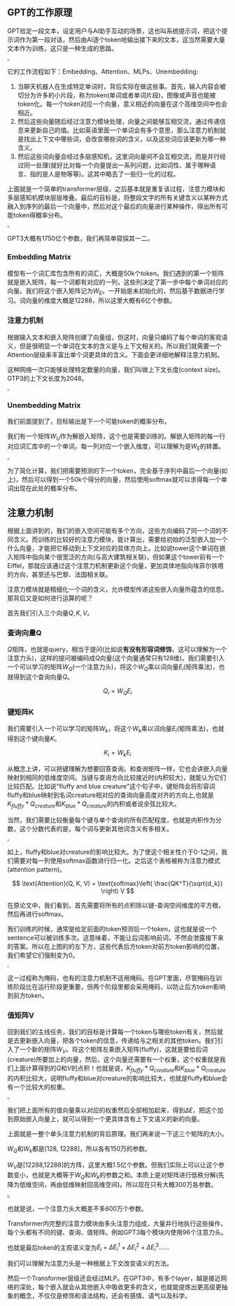 ## GPT的工作原理

GPT给定一段文本，设定用户与AI助手互动的场景，这也叫系统提示词，把这个提示词作为第一段对话，然后由AI逐个token地输出接下来的文本，这当然需要大量文本作为训练，这只是一种生成的思路。

<img src="./img/gpt-2.jpg" style="zoom:33%;" />

它的工作流程如下：Embedding、Attention、MLPs、Unembedding:

1. 当聊天机器人在生成特定单词时，背后实际在做这些事。首先，输入内容会被切分为许多的小片段，称为token(单词或者单词片段)，图像或声音也能被token化。每一个token对应一个向量，意义相近的向量在这个高维空间中也会相近。
2. 然后这些向量随后经过注意力模块处理，向量之间能够互相交流，通过传递信息来更新自己的值。比如英语里面一个单词会有多个意思，那么注意力机制就是找出上下文中哪些词，会改变哪些词的含义，以及这些词应该更新为哪一种含义。
3. 然后这些词向量会经过多层感知机，这里词向量间不会互相交流，而是并行经过同一处理(就好比对每一个向量提出一系列问题，比如词性、属于哪种语言、指的是人是物等等)。这其中略去了一些归一化的过程。

上面就是一个简单的transformer层级，之后基本就是重复该过程，注意力模块和多层感知机模块层层堆叠。最后的目标是，将整段文字的所有关键含义以某种方式融入到序列的最后一个向量中，然后对这个最后的向量进行某种操作，得出所有可能token得概率分布。

<img src="./img/gpt-1.jpg" style="zoom:33%;" />

GPT3大概有1750亿个参数，我们再简单窥探其一二。

### Embedding Matrix

模型有一个词汇库包含所有的词汇，大概是50k个token。我们遇到的第一个矩阵就是嵌入矩阵，每一个词都有对应的一列，这些列决定了第一步中每个单词对应的向量。我们将这个嵌入矩阵记为$W_E$。一开始是未初始化的，然后基于数据进行学习。词向量的维度大概是12288，所以这里大概有6亿个参数。

### 注意力机制

根据输入文本和嵌入矩阵创建了向量组，但这时，向量只编码了每个单词的客观语义，但是很明显一个单词在文本的含义是与上下文相关的。所以我们就需要一个Attention层级来丰富比单个词更具体的含义。下面会更详细地解释注意力机制。

这种网络一次只能够处理特定数量的向量，我们叫做上下文长度(context size)。GTP3的上下文长度为2048。

<img src="./img/gpt-3.jpg" style="zoom:33%;" />

### Unembedding Matrix

我们前面提到了，目标输出是下一个可能token的概率分布。

我们有一个矩阵$W_U$作为解嵌入矩阵，这个也是需要训练的。解嵌入矩阵的每一行对应词汇库中的一个单词，每一列对应一个嵌入维度，可以理解为是$W_E$的转置。

<img src="./img/gpt-4.jpg" style="zoom:33%;" />

为了简化计算，我们把需要预测的下一个token，完全基于序列中最后一个向量(如上)，然后可以得到一个50k个得分的向量，然后使用softmax就可以求得每一个单词出现在此处的概率分布。



## 注意力机制

根据上面讲到的，我们的嵌入空间可能有多个方向，这些方向编码了同一个词的不同含义。而训练的比较好的注意力模块，能计算出，需要给初始的泛型嵌入加一个什么向量，才能把它移动到上下文对应的具体方向上。比如说tower这个单词在嵌入矩阵中指向某个很宽泛的方向(与高大建筑相关联)，但如果这个tower前有一个Eiffel，那就应该通过这个注意力机制更新这个向量，更加具体地指向埃菲尔铁塔的方向，甚至还与巴黎、法国相关联。

注意力模块就是精细化一个词的含义，允许模型传递这些嵌入向量所蕴含的信息。那背后又是如何进行运算的呢？

首先我们引入三个向量$Q,K,V$。

### 查询向量Q

$Q$矩阵，也就是query，相当于提问(比如说**有没有形容词修饰**，这可以理解为一个注意力头)，这样的提问被编码成$Q$向量(这个向量通常只有128维)。我们需要引入一个可以学习的矩阵$W_Q$(一个注意力头)，将这个$W_Q$乘以词向量$E_i$(矩阵乘法)，也就得到这个查询向量$Q$。

$$Q_i = W_Q E_i$$

### 键矩阵K

我们需要引入一个可以学习的矩阵$W_k$，将这个$W_k$乘以词向量$E_i$(矩阵乘法)，也就得到这个键向量$K$。

$$K_i = W_k E_i$$

从概念上讲，可以把键理解为想要回答查询。和查询矩阵一样，它也会讲嵌入向量映射到相同的低维度空间。当键与查询方向比较接近时(内积较大)，就能认为它们比较匹配。比如说"fluffy and blue creature"这个句子中，键矩阵会将形容词fluffy和blue映射到名词creature相对应的查询向量高度对齐的方向上,也就是$K_{fluffy} * Q_{creature}$和$K_{blue} * Q_{creature}$的内积或者说余弦比较大。

当然，我们需要比较衡量每个键与单个查询的所有匹配程度，也就是内积作为分数，这个分数代表的是，每个词与更新其他词含义有多相关。

<img src="./img/attention-1.jpg" style="zoom:33%;" />

如上，fluffy和blue对creature的影响比较大。为了使这个相关性介于0-1之间，我们需要对每一列使用softmax函数进行归一化。之后这个表格被称为注意力模式(attention pattern)。

$$ \text{Attention}(Q, K, V) = \text{softmax}\left( \frac{QK^T}{\sqrt{d_k}} \right) V $$

在原论文中，我们看到，首先需要将所有的点积除以键-查询空间维度的平方根，然后再进行softmax。

我们训练的时候，通常是给定前面的token预测后一个token，这也就是说一个sentence可以被训练多次。这意味着，不能让后词影响前词，不然会泄露接下来的答案。所以在上图的的左下方，这些代表后方token对前方token影响的位置，我们希望它们强制变为0。

<img src="./img/attention-2.jpg" style="zoom: 25%;" />

这一过程称为掩码，也有的注意力机制不适用掩码。在GPT里面，尽管掩码在训练阶段比在运行阶段更重要，但两个阶段里都会采用掩码，以防止后方token影响到前方token。

### 值矩阵V

回到我们的主线任务，我们的目标是计算每一个token与哪些token有关，然后就是去更新嵌入向量，把各个token的信息，传递给与之相关的其他token。我们引入了一个新的矩阵$W_V$。将这个矩阵左乘嵌入矩阵(fluffy)，这就是要给后词(creature)所要加上的向量，然后，这个向量还需要有一个权重，这个权重就是我们上面计算得到的$Q$和$V$的点积！也就是说，$K_{fluffy} * Q_{creature}$和$K_{blue} * Q_{creature}$的内积比较大，说明fluffy和blue对creature的影响比较大，也就是fluffy和blue会有一个比较大的权重。

<img src="./img/attention-3.jpg" style="zoom: 33%;" />

我们把上面所有的值向量乘以对应的权重然后全部相加起来，得到$\Delta E$，把这个加到原始嵌入向量上，就可以得到一个更具体含有上下文语义的新的向量。

上面就是一整个单头注意力机制的背后原理。我们再来说一下这三个矩阵的大小。

$W_Q$和$W_k$都是[128, 12288]，所以各有150万的参数。

$W_V$是[12288,12288]的方阵，这里大概1.5亿个参数。但我们实际上可以让这个参数变小，也就是大概等于$W_Q$和$W_k$的参数之和。本质上是对矩阵进行低秩分解(先降为低维空间，再由低维映射回高维空间)。所以现在只有大概300万各参数。

<img src="./img/attention-4.jpg" style="zoom: 40%;" />

也就是说，一个注意力头大概差不多600万个参数。

Transformer内完整的注意力模块由多头注意力组成，大量并行地执行这些操作，每个头都有不同的键、查询、值矩阵。例如GPT3每个模块内使用96个注意力头。

也就是最后token的主观语义变为$E_i + \Delta E_i ^{1} + \Delta E_i ^{2} + \Delta E_i ^{3} ......$

我们可以理解为注意力头是一种根据上下文改变语义的方法。

然后一个Transformer层级还会经过MLP。在GPT3中，有多个layer，越是接近网络的深处，每个嵌入就会从其他嵌入中吸收更多的含义，也就能提炼出更高级更抽象的概念，不仅仅是修饰和语法结构，还会有感情、语气以及科学。

